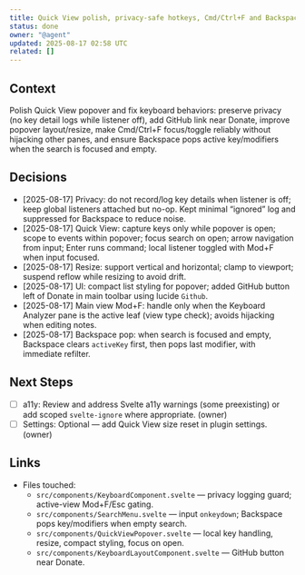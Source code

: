 ```yaml
---
title: Quick View polish, privacy-safe hotkeys, Cmd/Ctrl+F and Backspace behavior
status: done
owner: "@agent"
updated: 2025-08-17 02:58 UTC
related: []
---
```


## Context

Polish Quick View popover and fix keyboard behaviors: preserve privacy (no key detail logs while listener off), add GitHub link near Donate, improve popover layout/resize, make Cmd/Ctrl+F focus/toggle reliably without hijacking other panes, and ensure Backspace pops active key/modifiers when the search is focused and empty.

## Decisions

- [2025-08-17] Privacy: do not record/log key details when listener is off; keep global listeners attached but no-op. Kept minimal “ignored” log and suppressed for Backspace to reduce noise.
- [2025-08-17] Quick View: capture keys only while popover is open; scope to events within popover; focus search on open; arrow navigation from input; Enter runs command; local listener toggled with Mod+F when input focused.
- [2025-08-17] Resize: support vertical and horizontal; clamp to viewport; suspend reflow while resizing to avoid drift.
- [2025-08-17] UI: compact list styling for popover; added GitHub button left of Donate in main toolbar using lucide `Github`.
- [2025-08-17] Main view Mod+F: handle only when the Keyboard Analyzer pane is the active leaf (view type check); avoids hijacking when editing notes.
- [2025-08-17] Backspace pop: when search is focused and empty, Backspace clears `activeKey` first, then pops last modifier, with immediate refilter.

## Next Steps

- [ ] a11y: Review and address Svelte a11y warnings (some preexisting) or add scoped `svelte-ignore` where appropriate. (owner)
- [ ] Settings: Optional — add Quick View size reset in plugin settings. (owner)

## Links

- Files touched:
  - `src/components/KeyboardComponent.svelte` — privacy logging guard; active-view Mod+F/Esc gating.
  - `src/components/SearchMenu.svelte` — input `onkeydown`; Backspace pops key/modifiers when empty search.
  - `src/components/QuickViewPopover.svelte` — local key handling, resize, compact styling, focus on open.
  - `src/components/KeyboardLayoutComponent.svelte` — GitHub button near Donate.

